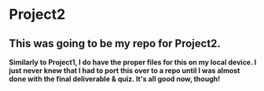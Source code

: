 # Project2
## This was going to be my repo for Project2.
<b>Similarly to Project1, I do have the proper files for this on my local device. I just never knew that I had to port this over to a repo until I was almost done with the final deliverable & quiz. It's all good now, though!</b>
